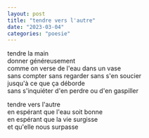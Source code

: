 ```yaml
---
layout: post
title: "tendre vers l'autre"
date: "2023-03-04"
categories: "poesie"
---
```


tendre la main  
donner généreusement  
comme on verse de l'eau dans un vase  
sans compter sans regarder sans s'en soucier  
jusqu'à ce que ça déborde  
sans s'inquiéter d'en perdre ou d'en gaspiller  

tendre vers l'autre  
en espérant que l'eau soit bonne  
en espérant que la vie surgisse  
et qu'elle nous surpasse  
